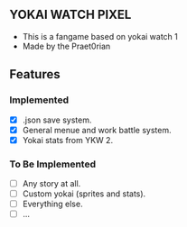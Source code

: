## YOKAI WATCH PIXEL

- This is a fangame based on yokai watch 1
- Made by the Praet0rian

## Features
### Implemented
- [x] .json save system. 
- [x] General menue and work battle system.
- [x] Yokai stats from YKW 2. 

### To Be Implemented
- [ ] Any story at all.
- [ ] Custom yokai (sprites and stats).
- [ ] Everything else.
- [ ] ...
